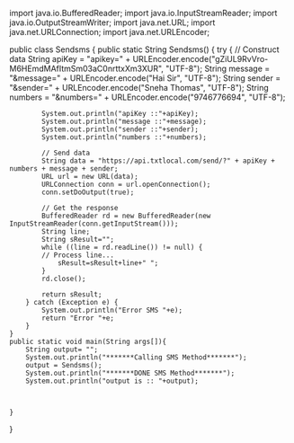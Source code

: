 import java.io.BufferedReader;
import java.io.InputStreamReader;
import java.io.OutputStreamWriter;
import java.net.URL;
import java.net.URLConnection;
import java.net.URLEncoder;
 
public class Sendsms {
	public static String Sendsms()
	{
		try {
			// Construct data
			String apiKey = "apikey=" + URLEncoder.encode("gZiUL9RvVro-M6HEmdMAfItmSm03aC0nrttxXm3XUR", "UTF-8");
			String message = "&message=" + URLEncoder.encode("Hai Sir", "UTF-8");
			String sender = "&sender=" + URLEncoder.encode("Sneha Thomas", "UTF-8");
			String numbers = "&numbers=" + URLEncoder.encode("9746776694", "UTF-8");
			
			System.out.println("apiKey ::"+apiKey);
			System.out.println("message ::"+message);
			System.out.println("sender ::"+sender);
			System.out.println("numbers ::"+numbers);
			
			// Send data
			String data = "https://api.txtlocal.com/send/?" + apiKey + numbers + message + sender;
			URL url = new URL(data);
			URLConnection conn = url.openConnection();
			conn.setDoOutput(true);
			
			// Get the response
			BufferedReader rd = new BufferedReader(new InputStreamReader(conn.getInputStream()));
			String line;
			String sResult="";
		    while ((line = rd.readLine()) != null) {
			// Process line...
				sResult=sResult+line+" ";
			}
			rd.close();
			
			return sResult;
		} catch (Exception e) {
			System.out.println("Error SMS "+e);
			return "Error "+e;
		}
	}
	public static void main(String args[]){
		String output= "";
		System.out.println("*******Calling SMS Method*******");
		output = Sendsms();
		System.out.println("*******DONE SMS Method*******");
		System.out.println("output is :: "+output);
		
		
		
	}

}

